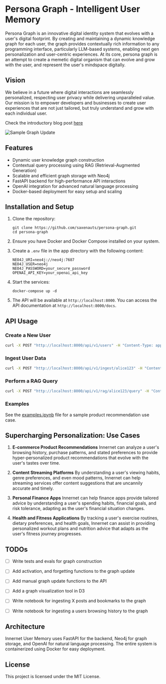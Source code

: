 # Persona Graph - Intelligent User Memory

Persona Graph is an innovative digital identity system that evolves with a user's digital footprint. By creating and maintaining a dynamic knowledge graph for each user, the graph provides contextually rich information to any programming interface, particularly LLM-based systems, enabling next gen personalization and user-centric experiences. At its core, persona graph is an attempt to create a memetic digital organism that can evolve and grow with the user, and represent the user's mindspace digitally. 

## Vision

We believe in a future where digital interactions are seamlessly personalized, respecting user privacy while delivering unparalleled value. Our mission is to empower developers and businesses to create user experiences that are not just tailored, but truly understand and grow with each individual user.

Check the introductory blog post [here](https://open.substack.com/pub/saxenauts/p/memetics-meets-ai-building-your-digital?r=5djzi&utm_campaign=post&utm_medium=web)

![Sample Graph Update](https://substackcdn.com/image/fetch/f_auto,q_auto:good,fl_progressive:steep/https%3A%2F%2Fsubstack-post-media.s3.amazonaws.com%2Fpublic%2Fimages%2Fab907625-6e05-4516-8266-01432ad6240e_1710x1558.gif)

## Features

- Dynamic user knowledge graph construction
- Contextual query processing using RAG (Retrieval-Augmented Generation)
- Scalable and efficient graph storage with Neo4j
- FastAPI backend for high-performance API interactions
- OpenAI integration for advanced natural language processing
- Docker-based deployment for easy setup and scaling

## Installation and Setup

1. Clone the repository:
   ```
   git clone https://github.com/saxenauts/persona-graph.git
   cd persona-graph
   ```

2. Ensure you have Docker and Docker Compose installed on your system.

3. Create a `.env` file in the app directory with the following content:
   ```
   NEO4J_URI=neo4j://neo4j:7687
   NEO4J_USER=neo4j
   NEO4J_PASSWORD=your_secure_password
   OPENAI_API_KEY=your_openai_api_key
   ```

4. Start the services:
   ```
   docker-compose up -d
   ```

5. The API will be available at `http://localhost:8000`. You can access the API documentation at `http://localhost:8000/docs`.

## API Usage

### Create a New User

```bash
curl -X POST "http://localhost:8000/api/v1/users" -H "Content-Type: application/json" -d '{"user_id": "alice123"}'
```

### Ingest User Data

```bash
curl -X POST "http://localhost:8000/api/v1/ingest/alice123" -H "Content-Type: application/json" -d '{"content": "Alice is a software engineer who loves hiking and photography."}'
```

### Perform a RAG Query

```bash
curl -X POST "http://localhost:8000/api/v1/rag/alice123/query" -H "Content-Type: application/json" -d '{"query": "What are Alice'\''s hobbies?"}'
```

### Examples

See the [examples.ipynb](examples.ipynb) file for a sample product recommendation use case. 


## Supercharging Personalization: Use Cases

1. **E-commerce Product Recommendations**
   Innernet can analyze a user's browsing history, purchase patterns, and stated preferences to provide hyper-personalized product recommendations that evolve with the user's tastes over time.

2. **Content Streaming Platforms**
   By understanding a user's viewing habits, genre preferences, and even mood patterns, Innernet can help streaming services offer content suggestions that are uncannily accurate and timely.

3. **Personal Finance Apps**
   Innernet can help finance apps provide tailored advice by understanding a user's spending habits, financial goals, and risk tolerance, adapting as the user's financial situation changes.

4. **Health and Fitness Applications**
   By tracking a user's exercise routines, dietary preferences, and health goals, Innernet can assist in providing personalized workout plans and nutrition advice that adapts as the user's fitness journey progresses.

## TODOs

- [ ] Write tests and evals for graph construction
- [ ] Add activation, and forgetting functions to the graph update 
- [ ] Add manual graph update functions to the API
- [ ] Add a graph visualization tool in D3
- [ ] Write notebook for ingesting X posts and bookmarks to the graph
- [ ] Write notebook for ingesting a users browsing history to the graph


## Architecture

Innernet User Memory uses FastAPI for the backend, Neo4j for graph storage, and OpenAI for natural language processing. The entire system is containerized using Docker for easy deployment.

## License

This project is licensed under the MIT License.
